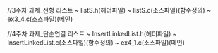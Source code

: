 //3주차 과제_선형 리스트
~ listS.h(헤더파일)
~ listS.c(소스파일)(함수정의)
~ ex3_4.c(소스파일)(메인)

//4주차 과제_단순연결 리스트
~ InsertLinkedList.h(헤더파일)
~ InsertLinkedList.c(소스파일)(함수정의)
~ ex4_1.c(소스파일)(메인)
